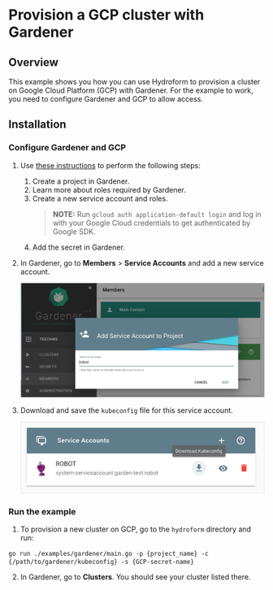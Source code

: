 # Provision a GCP cluster with Gardener

## Overview

This example shows you how you can use Hydroform to provision a cluster on Google Cloud Platform (GCP) with Gardener. For the example to work, you need to configure Gardener and GCP to allow access. 


## Installation

### Configure Gardener and GCP

1. Use [these instructions](https://gardener.cloud/050-tutorials/content/howto/gardener_gcp/) to perform the following steps:

    1. Create a project in Gardener.
    2. Learn more about roles required by Gardener.
    3. Create a new service account and roles.
        >**NOTE:** Run `gcloud auth application-default login` and log in with your Google Cloud credentials to get authenticated by Google SDK.
    4. Add the secret in Gardener. 

2. In Gardener, go to **Members** > **Service Accounts** and add a new service account. 

    ![Add Service Account](../assets/add-service-account.png)

3. Download and save the `kubeconfig` file for this service account. 

    ![Download kubeconfig](../assets/download-kubeconfig.png)

### Run the example

1. To provision a new cluster on GCP, go to the `hydroform` directory and run:

```
go run ./examples/gardener/main.go -p {project_name} -c {/path/to/gardener/kubeconfig} -s {GCP-secret-name}

```

2. In Gardener, go to **Clusters**. You should see your cluster listed there.